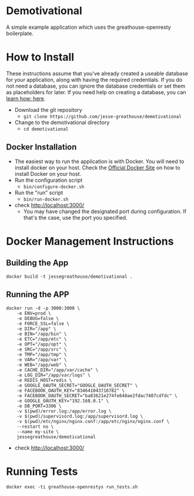 Demotivational
====

A simple example application which uses the greathouse-openresty boilerplate.

# How to Install
These instructions assume that you've already created a useable database for your application, along with having the required credentials. If you do not need a database, you can ignore the database credentials or set them as placeholders for later. If you need help on creating a database, you can [learn how: here](https://www.postgresql.org/docs/10/tutorial-install.html).

* Download the git repository
    * `git clone https://github.com/jesse-greathouse/demotivational`
* Change to the demotivational directory
    * `cd demotivational`

## Docker Installation
* The easiest way to run the application  is with Docker. You will need to install docker on your host. Check the [Official Docker Site](https://docs.docker.com/engine/installation/) on how to install Docker on your host.
* Run the configuration script
    * `bin/configure-docker.sh`
* Run the "run" script
    * `bin/run-docker.sh`
* check [http://localhost:3000/](http://localhost:3000/)
    * You may have changed the designated port during configuration. If that's the case, use the port you specified.


# Docker Management Instructions
## Building the App
    docker build -t jessegreathouse/demotivational .

## Running the APP
    docker run -d -p 3000:3000 \
        -e ENV=prod \
        -e DEBUG=false \
        -e FORCE_SSL=false \
        -e DIR="/app" \
        -e BIN="/app/bin" \
        -e ETC="/app/etc" \
        -e OPT="/app/opt" \
        -e SRC="/app/src" \
        -e TMP="/app/tmp" \
        -e VAR="/app/var" \
        -e WEB="/app/web" \
        -e CACHE_DIR="/app/var/cache" \
        -e LOG_DIR="/app/var/logs" \
        -e REDIS_HOST=redis \
        -e GOOGLE_OAUTH_SECRET="GOOGLE_OAUTH_SECRET" \
        -e FACEBOOK_OAUTH_KEY="834641043716782" \
        -e FACEBOOK_OAUTH_SECRET="ba83621e274fe848ae2fdac7407cdfdc" \
        -e GOOGLE_OAUTH_KEY="192.168.0.1" \
        -e DB_PORT=3306 \
        -v $(pwd)/error.log:/app/error.log \
        -v $(pwd)/supervisord.log:/app/supervisord.log \
        -v $(pwd)/etc/nginx/nginx.conf:/app/etc/nginx/nginx.conf \
        --restart no \
        --name my-site \
        jessegreathouse/demoticational

* check [http://localhost:3000/](http://localhost:3000/)

# Running Tests
    docker exec -ti greathouse-openrestys run_tests.sh
